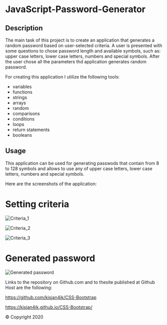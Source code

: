 # JavaScript-Password-Generator

## Description 

The main task of this project is to create an application that generates a random password based on user-selected criteria. 
A user is presented with some questions to chose password length and  available symbols, such as: upper case letters, lower case letters, numbers and special symbols.
After the user chose all the parameters thd application generates random password.

For creating this application I utilize the following tools:

- variables
- functions
- strings
- arrays
- random
- comparisons
- conditions
- loops
- return statements
- booleans



## Usage 

This application can be used for generating passwods that contain from 8 to 128 symbols and allows to use any of upper case letters, lower case letters, numbers and special symbols. 


Here are the screenshots of the application:

# Setting criteria
![Criteria_1](assets/images/criteria_0.PNG)

![Criteria_2](assets/images/criteria_1.PNG)

![Criteria_3](assets/images/criteria_2.PNG)



# Generated password
![Generated password](assets/images/password.PNG)





Links to the repository on Github.com and to thesite published  at Github Host are the following:

 https://github.com/kisjan4ik/CSS-Bootstrap

 https://kisjan4ik.github.io/CSS-Bootstrap/

© Copyright 2020
